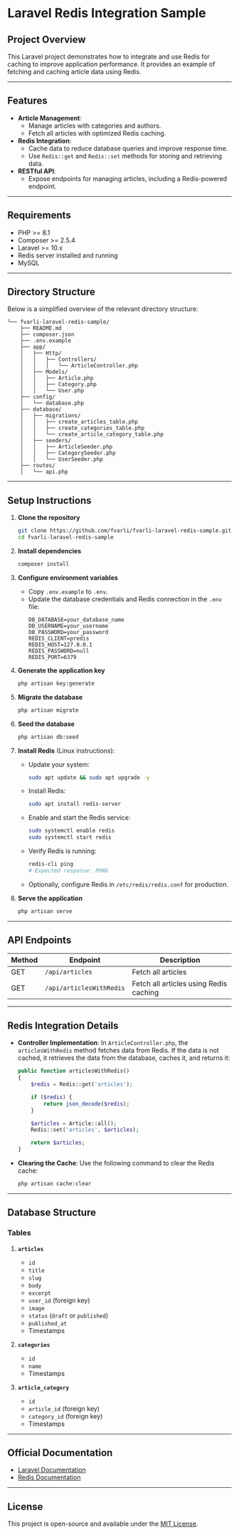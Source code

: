 # **Laravel Redis Integration Sample**

## **Project Overview**
This Laravel project demonstrates how to integrate and use Redis for caching to improve application performance. It provides an example of fetching and caching article data using Redis.

---

## **Features**
- **Article Management**:
  - Manage articles with categories and authors.
  - Fetch all articles with optimized Redis caching.
- **Redis Integration**:
  - Cache data to reduce database queries and improve response time.
  - Use `Redis::get` and `Redis::set` methods for storing and retrieving data.
- **RESTful API**:
  - Expose endpoints for managing articles, including a Redis-powered endpoint.

---

## **Requirements**
- PHP >= 8.1
- Composer >= 2.5.4
- Laravel >= 10.x
- Redis server installed and running
- MySQL

---

## **Directory Structure**
Below is a simplified overview of the relevant directory structure:

```
└── fvarli-laravel-redis-sample/
    ├── README.md
    ├── composer.json
    ├── .env.example
    ├── app/
    │   ├── Http/
    │   │   ├── Controllers/
    │   │   │   └── ArticleController.php
    │   ├── Models/
    │   │   ├── Article.php
    │   │   ├── Category.php
    │   │   └── User.php
    ├── config/
    │   └── database.php
    ├── database/
    │   ├── migrations/
    │   │   ├── create_articles_table.php
    │   │   ├── create_categories_table.php
    │   │   └── create_article_category_table.php
    │   ├── seeders/
    │   │   ├── ArticleSeeder.php
    │   │   ├── CategorySeeder.php
    │   │   └── UserSeeder.php
    ├── routes/
    │   └── api.php
```

---

## **Setup Instructions**

1. **Clone the repository**
   ```bash
   git clone https://github.com/fvarli/fvarli-laravel-redis-sample.git
   cd fvarli-laravel-redis-sample
   ```

2. **Install dependencies**
   ```bash
   composer install
   ```

3. **Configure environment variables**
   - Copy `.env.example` to `.env`.
   - Update the database credentials and Redis connection in the `.env` file:
     ```env
     DB_DATABASE=your_database_name
     DB_USERNAME=your_username
     DB_PASSWORD=your_password
     REDIS_CLIENT=predis
     REDIS_HOST=127.0.0.1
     REDIS_PASSWORD=null
     REDIS_PORT=6379
     ```

4. **Generate the application key**
   ```bash
   php artisan key:generate
   ```

5. **Migrate the database**
   ```bash
   php artisan migrate
   ```

6. **Seed the database**
   ```bash
   php artisan db:seed
   ```

7. **Install Redis** (Linux instructions):
   - Update your system:
     ```bash
     sudo apt update && sudo apt upgrade -y
     ```
   - Install Redis:
     ```bash
     sudo apt install redis-server
     ```
   - Enable and start the Redis service:
     ```bash
     sudo systemctl enable redis
     sudo systemctl start redis
     ```
   - Verify Redis is running:
     ```bash
     redis-cli ping
     # Expected response: PONG
     ```
   - Optionally, configure Redis in `/etc/redis/redis.conf` for production.

8. **Serve the application**
   ```bash
   php artisan serve
   ```

---

## **API Endpoints**

| Method | Endpoint              | Description                          |
|--------|-----------------------|--------------------------------------|
| GET    | `/api/articles`       | Fetch all articles                  |
| GET    | `/api/articlesWithRedis` | Fetch all articles using Redis caching |

---

## **Redis Integration Details**

- **Controller Implementation**:
  In `ArticleController.php`, the `articlesWithRedis` method fetches data from Redis. If the data is not cached, it retrieves the data from the database, caches it, and returns it:

  ```php
  public function articlesWithRedis()
  {
      $redis = Redis::get('articles');

      if ($redis) {
          return json_decode($redis);
      }

      $articles = Article::all();
      Redis::set('articles', $articles);

      return $articles;
  }
  ```

- **Clearing the Cache**:
  Use the following command to clear the Redis cache:
  ```bash
  php artisan cache:clear
  ```

---

## **Database Structure**

### Tables

1. **`articles`**
   - `id`
   - `title`
   - `slug`
   - `body`
   - `excerpt`
   - `user_id` (foreign key)
   - `image`
   - `status` (`draft` or `published`)
   - `published_at`
   - Timestamps

2. **`categories`**
   - `id`
   - `name`
   - Timestamps

3. **`article_category`**
   - `id`
   - `article_id` (foreign key)
   - `category_id` (foreign key)
   - Timestamps

---

## **Official Documentation**
- [Laravel Documentation](https://laravel.com/docs)
- [Redis Documentation](https://redis.io/docs)

---

## **License**
This project is open-source and available under the [MIT License](https://opensource.org/licenses/MIT).
